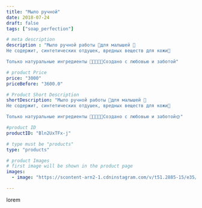```yaml
---
title: "Мыло ручной"
date: 2018-07-24
draft: false
tags: ["soap_perfection"]

# meta description
description : "Мыло ручной работы 👶для малышей 👛
Не содержит, синтетических отдушек, вредных веществ для кожи🙌

Только натуральные ингредиенты 💚🍀🌾🌿🍃Создано с любовью и заботой"

# product Price
price: "3000"
priceBefore: "3600.0"

# Product Short Description
shortDescription: "Мыло ручной работы 👶для малышей 👛
Не содержит, синтетических отдушек, вредных веществ для кожи🙌

Только натуральные ингредиенты 💚🍀🌾🌿🍃Создано с любовью и заботой🌞"

#product ID
productID: "Bln2UxTFx-j"

# type must be "products"
type: "products"

# product Images
# first image will be shown in the product page
images:
  - image: "https://scontent-arn2-1.cdninstagram.com/v/t51.2885-15/e35/37563341_245839216229262_4966380124426469376_n.jpg?se=7&tp=1&_nc_ht=scontent-arn2-1.cdninstagram.com&_nc_cat=106&_nc_ohc=ltrblyqEu-YAX-_7VVi&ccb=7-4&oh=e1cfe1e747a5a80a43806f4d4ffd7269&oe=60822F57&ig_cache_key=MTgzMDY3MDY5NTM4NDE2MjIxMQ%3D%3D.2-ccb7-4"

---
```

lorem
